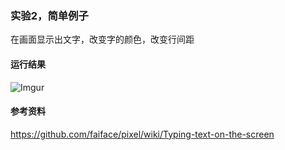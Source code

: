 ### 实验2，简单例子
在画面显示出文字，改变字的颜色，改变行间距

#### 运行结果
![Imgur](http://i.imgur.com/qlFRenF.png)

#### 参考资料
https://github.com/faiface/pixel/wiki/Typing-text-on-the-screen